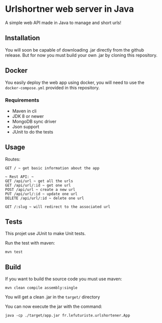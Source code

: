 # Urlshortner web server in Java

A simple web API made in Java to manage and short urls!

## Installation

You will soon be capable of downloading .jar directly from the github release. But for now you must build your own .jar by cloning this repository.

## Docker

You easily deploy the web app using docker, you will need to use the `docker-compose.yml` provided in this repository.

### Requirements

- Maven in cli
- JDK 8 or newer
- MongoDB sync driver
- Json support
- JUnit to do the tests 

## Usage

Routes:

```
GET / ~ get basic information about the app

~ Rest API: ~
GET /api/url ~ get all the urls
GET /api/url/:id ~ get one url
POST /api/url ~ create a new url
PUT /api/url/:id ~ update one url
DELETE /api/url/:id ~ delete one url

GET /:slug ~ will redirect to the associated url
```

## Tests

This projet use JUnit to make Unit tests.

Run the test with maven:

`mvn test`

## Build

If you want to build the source code you must use maven:

`mvn clean compile assembly:single`

You will get a clean .jar in the `target/` directory

You can now execute the jar with the command:

`java -cp ./target/app.jar fr.lefuturiste.urlshortener.App`
